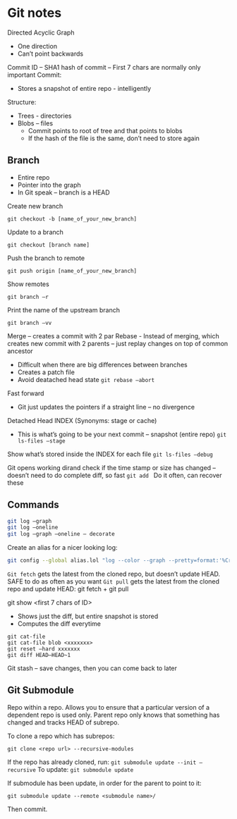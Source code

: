 # Git notes

Directed Acyclic Graph
*	One direction
*	Can’t point backwards

Commit ID – SHA1 hash of commit – First 7 chars are normally only important
Commit:
* Stores a snapshot of entire repo - intelligently

Structure:
* Trees - directories
* Blobs – files
  * Commit points to root of tree and that points to blobs
  * If the hash of the file is the same, don’t need to store again

## Branch

* Entire repo
* Pointer into the graph
* In Git speak – branch is a HEAD 

Create new branch
```
git checkout -b [name_of_your_new_branch]
```

Update to a branch
```
git checkout [branch name]
```

Push the branch to remote
```
git push origin [name_of_your_new_branch]
```

Show remotes
```
git branch –r
```

Print the name of the upstream branch
```
git branch –vv 
```

Merge – creates a commit with 2 par
Rebase - Instead of merging, which creates new commit with 2 parents – just replay changes on top of common ancestor
* Difficult when there are big differences between branches
* Creates a patch file
* Avoid deatached head state ```git rebase –abort```

Fast forward
* Git just updates the pointers if a straight line – no divergence

Detached Head
INDEX (Synonyms: stage or cache) 
* This is what’s going to be your next commit – snapshot (entire repo)
```git ls-files –stage```

Show what’s stored inside the INDEX for each file
```git ls-files –debug```

Git opens working dirand check if the time stamp or size has changed – doesn’t need to do complete diff, so fast
```git add ``` Do it often, can recover these

## Commands
```bash
git log –graph
git log –oneline
git log –graph –oneline – decorate
```
Create an alias for a nicer looking log:
```bash
git config --global alias.lol "log --color --graph --pretty=format:'%Cred%h%Creset -%C(yellow)%d%Creset %s %Cgreen(%cr) %C(bold blue)<%an>%Creset' --abbrev-commit"
```

```Git fetch``` gets the latest from the cloned repo, but doesn’t update HEAD. SAFE to do as often as you want
```Git pull``` gets the latest from the cloned repo and update HEAD: git fetch + git pull

git show <first 7 chars of ID>
*	Shows just the diff, but entire snapshot is stored
*	Computes the diff everytime
```
git cat-file 
git cat-file blob <xxxxxxx>
git reset –hard xxxxxxx
git diff HEAD—HEAD~1
```

Git stash – save changes, then you can come back to later

## Git Submodule
Repo within a repo. Allows you to ensure that a particular version of a dependent repo is used only.
Parent repo only knows that something has changed and tracks HEAD of subrepo.

To clone a repo which has subrepos: 
```
git clone <repo url> --recursive-modules
```

If the repo has already cloned, run: ```git submodule update --init –recursive```
To update: ```git submodule update```

If submodule has been update, in order for the parent to point to it:
```
git submodule update --remote <submodule name>/
```
Then commit.
